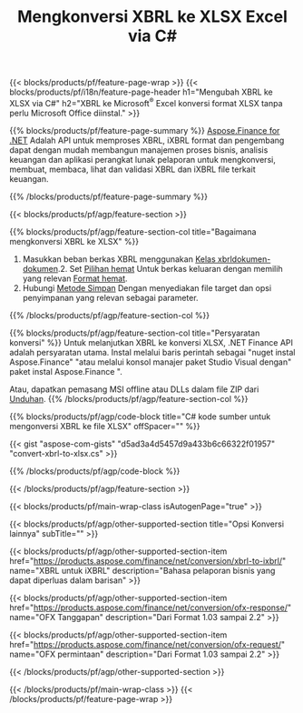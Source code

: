 ﻿---
title: Mengkonversi XBRL ke XLSX Excel via C#
description: Kode sampel untuk XBRL untuk Excel XLSX C# konversi. Gunakan kode contoh API untuk file batch XBRL ke konversi XLSX dalam aplikasi berbasis .NET. 
url: /id/net/conversion/xbrl-to-xlsx/
family: finance
platformtag: net
feature: conversion
informat: XBRL
outformat: XLSX
otherformats: iXBRL
---
{{< blocks/products/pf/feature-page-wrap >}}
{{< blocks/products/pf/i18n/feature-page-header h1="Mengubah XBRL ke XLSX via C#" h2="XBRL ke Microsoft<sup>®</sup> Excel konversi format XLSX tanpa perlu Microsoft Office diinstal." >}}

{{% blocks/products/pf/feature-page-summary %}}
[Aspose.Finance for .NET](https://products.aspose.com/finance/net/) Adalah API untuk memproses XBRL, iXBRL format dan pengembang dapat dengan mudah membangun manajemen proses bisnis, analisis keuangan dan aplikasi perangkat lunak pelaporan untuk mengkonversi, membuat, membaca, lihat dan validasi XBRL dan iXBRL file terkait keuangan. 

{{% /blocks/products/pf/feature-page-summary %}}

{{< blocks/products/pf/agp/feature-section >}}

{{% blocks/products/pf/agp/feature-section-col title="Bagaimana mengkonversi XBRL ke XLSX" %}}
1. Masukkan beban berkas XBRL menggunakan [Kelas xbrldokumen-dokumen](https://apireference.aspose.com/finance/net/aspose.finance.xbrl/xbrldocument).2. Set [Pilihan hemat](https://apireference.aspose.com/finance/net/aspose.finance.xbrl/saveoptions) Untuk berkas keluaran dengan memilih yang relevan [Format hemat](https://apireference.aspose.com/finance/net/aspose.finance.xbrl/saveformat).
3. Hubungi [Metode Simpan](https://apireference.aspose.com/finance/net/aspose.finance.xbrl.xbrldocument/save/methods/2) Dengan menyediakan file target dan opsi penyimpanan yang relevan sebagai parameter.

{{% /blocks/products/pf/agp/feature-section-col %}}

{{% blocks/products/pf/agp/feature-section-col title="Persyaratan konversi" %}}
Untuk melanjutkan XBRL ke konversi XLSX, .NET Finance API adalah persyaratan utama. Instal melalui baris perintah sebagai "nuget instal Aspose.Finance" "atau melalui konsol manajer paket Studio Visual dengan" paket instal Aspose.Finance ".

Atau, dapatkan pemasang MSI offline atau DLLs dalam file ZIP dari [Unduhan](https://downloads.aspose.com/finance/net).
{{% /blocks/products/pf/agp/feature-section-col %}}

{{% blocks/products/pf/agp/code-block title="C# kode sumber untuk mengonversi XBRL ke file XLSX" offSpacer="" %}}

{{< gist "aspose-com-gists" "d5ad3a4d5457d9a433b6c66322f01957" "convert-xbrl-to-xlsx.cs" >}}

{{% /blocks/products/pf/agp/code-block %}}

{{< /blocks/products/pf/agp/feature-section >}}

{{< blocks/products/pf/main-wrap-class isAutogenPage="true" >}}

{{< blocks/products/pf/agp/other-supported-section title="Opsi Konversi lainnya" subTitle="" >}}

{{< blocks/products/pf/agp/other-supported-section-item href="https://products.aspose.com/finance/net/conversion/xbrl-to-ixbrl/" name="XBRL untuk iXBRL" description="Bahasa pelaporan bisnis yang dapat diperluas dalam barisan" >}}

{{< blocks/products/pf/agp/other-supported-section-item href="https://products.aspose.com/finance/net/conversion/ofx-response/" name="OFX Tanggapan" description="Dari Format 1.03 sampai 2.2" >}}

{{< blocks/products/pf/agp/other-supported-section-item href="https://products.aspose.com/finance/net/conversion/ofx-request/" name="OFX permintaan" description="Dari Format 1.03 sampai 2.2" >}}

{{< /blocks/products/pf/agp/other-supported-section >}}

{{< /blocks/products/pf/main-wrap-class >}}
{{< /blocks/products/pf/feature-page-wrap >}}